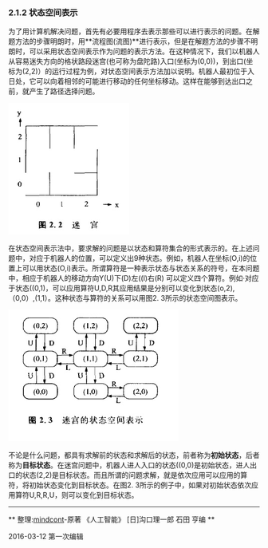 ### 2.1.2 状态空间表示

为了用计算机解决问题，首先有必要用程序去表示那些可以进行表示的问题。在解题方法的步骤明朗时，用**流程图(流图)**进行表示，但是在解题方法的步骤不明朗时，可以采用状态空间表示作为问题的表示方法。在这种情况下，我们以机器人从容易迷失方向的格状路段迷宫(也可称为盘陀路)入口(坐标为(0,0))，到出口(坐标为(2,2)）的运行过程为例，对状态空间表示方法加以说明。机器人最初位于入日处，它可以向着相邻的可能进行移动的任何坐标移动。这样在能够到达出口之前，就产生了路径选择问题。

![](迷宫.jpg)

在状态空间表示法中，要求解的问题是以状态和算符集合的形式表示的。在上述问题中，对应于机器人的位置，可以定义出9种状态。例如，机器人在坐标(O,i)的位置上可以用状态(O,i)表示。所谓算符是一种表示状态与状态关系的符号，在本问题中，相应于机器人的移动方向Y(U)下(D)左((l)右(R)
可以定义四个算符。例如·对应于状态((0,1)，可以应用算符U,D,R其应用结果是分别可以变化到状态(o,2),（0,0）,(1,1）。这种状态与算符的关系可以用图2. 3所示的状态空间图表示。

![](迷宫的状态空间表示.jpg)

不论是什么问题，都具有求解前的状态和求解后的状态，前者称为**初始状态**，后者称为**目标状态**。在迷宫问题中，机器人进人入口的状态((0,0)是初始状态，进人出口的状态(2,2)是目标状态。而且所谓的问题求解，就是依次应用可以应用的算符，将初始状态变化到目标状态。在图2. 3所示的例子中，如果对初始状态依次应用算符U,R,R,U，则可以变化到目标状态。

---
** 整理:[mindcont](https://github.com/mindcont)-原著 《人工智能》 [日]沟口理一郎 石田 亨编 **

2016-03-12 第一次编辑